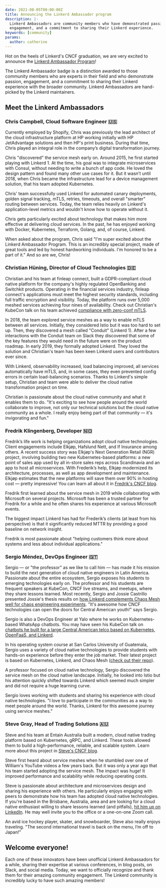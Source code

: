 ```yaml
---
date: 2021-08-05T00:00:00Z
title: Announcing the Linkerd Ambassador program
description: |-
  Linkerd Ambassadors are community members who have demonstrated passion,
  engagement, and a commitment to sharing their Linkerd experience.
keywords: [community]
params:
  author: catherine
---
```


Hot on the heels of Linkerd's CNCF graduation, we are very excited to announce
the [Linkerd Ambassador Program](/community/ambassadors/)!

The Linkerd Ambassador badge is a distinction awarded to those community
members who are experts in their field and who demonstrate passion,
engagement, and a commitment to sharing their Linkerd experience with the
broader community. Linkerd Ambassadors are hand-picked by the Linkerd
maintainers.

## Meet the Linkerd Ambassadors

### Chris Campbell, Cloud Software Engineer 🇺🇸

Currently employed by Shopify, Chris was previously the lead architect of the
cloud infrastructure platform at HP working initially with HP JetAdvantage
solutions and then HP's print business. During that time, Chris played an
integral role in the company’s digital transformation journey.

Chris "discovered" the service mesh early on. Around 2015,  he first started
playing with Linkerd 1. At the time, his goal was to integrate microservices
with Consul, without needing to write a bunch of app code. He loved the design
pattern and found many other use cases for it. But it wasn’t until 2018, when
Chris became the infrastructure lead for a device management solution, that
his team adopted Kubernetes.

Chris' team successfully used Linkerd for automated canary deployments, golden
signal tracking, mTLS, retries, timeouts, and overall "smarter" routing between
services. Today, the team relies heavily on Linkerd's application-level metrics
and wouldn't know how to operate without it.

Chris gets particularly excited about technology that makes him more effective
at delivering cloud services. In the past, he has enjoyed working with Docker,
Kubernetes, Terraform, Golang, and, of course, Linkerd.

When asked about the program, Chris said "I'm super excited about the Linkerd
Ambassador Program. This is an incredibly special project, made of great tools
and led by honest hardworking individuals. I'm honored to be a part of it."
And so are we, Chris!

### Christian Hüning, Director of Cloud Technologies 🇩🇪

Christian and his team at finleap connect, built a GDPR-compliant cloud native
platform for the company's highly regulated OpenBanking and Switchkit products.
Operating in the financial services industry, finleap connect's applications
must meet the highest security standards, including full traffic encryption and
visibility. Today, the platform runs over 5,000 meshed services achieving four
nines of availability. Check out Christian's KubeCon talk on his team achieved
[compliance with zero-conf mTLS](https://buoyant.io/media/compliance-with-zero-conf-mtls-day-2/).

In 2018, the team explored service meshes as a way to enable mTLS between all
services. Initially, they considered Istio but it was too hard to set up. Then,
they discovered a mesh called "Conduit" (Linkerd 1). After a few interactions
with the Conduit team on Slack they discovered that some of the key features
they would need in the future were on the product roadmap. In early 2019,
they formally adopted Linkerd. They loved the solution and Christian's team
has been keen Linkerd users and contributors ever since.

With Linkerd, observability increased, load balancing improved, all services
automatically have mTLS, and, in some cases, they even prevented config errors
in certain load-balancing scenarios. Thanks to Linkerd's simple setup, Christian
and team were able to deliver the cloud native transformation project on time.

Christian is passionate about the cloud native community and what it enables
them to do. "It's exciting to see how people around the world collaborate to
improve, not only our technical solutions but the cloud native community as a
whole. I really enjoy being part of that community — it's invigorating and fun."

### Fredrik Klingenberg, Developer 🇳🇴

Fredrik’s life work is helping organizations adopt cloud native technologies.
Client engagements include Elkjøp, Hafslund Nett, and If Insurance among others.
A recent success story was Elkjøp's Next Generation Retail (NGR) project,
involving building two new Kubernetes-based platforms: a new point of sales app
used by all in-store sales reps across Scandinavia and an app to host all
microservices. With Frederik’s help, Elkjøp modernized its architecture,
processes, as well as app development and maintenance. Elkjøp estimates that
the new platforms will save them over 90% in hosting cost — pretty impressive!
You can learn all about it in
[Fredrik's CNCF blog](https://www.cncf.io/blog/2021/02/19/how-a-4-billion-retailer-built-an-enterprise-ready-kubernetes-platform-powered-by-linkerd/).

Fredrik first learned about the service mesh in 2019 while collaborating
with Microsoft on several projects. Microsoft has been a trusted
partner for Fredrik for a while and he often shares his experience at
various Microsoft events.

The biggest impact Linkerd has had for Frederik’s clients (at least from
his perspective) is that it significantly reduced MTTR by providing a good
baseline on network insight.

Fredrik is most passionate about "helping customers think more about systems
and less about individual applications."

### Sergio Méndez, DevOps Engineer 🇬🇹

Sergio — or "the professor" as we like to call him — has made it his
mission to build the next generation of cloud native engineers in Latin
America. Passionate about the entire ecosystem, Sergio exposes his students
to emerging technologies early on. The professor and his students are
frequent speakers at KubeCon, CNCF live streams, and meetups, where they
share lessons learned. Most recently, Sergio and Jossie Castrillo presented
Jossie's thesis results on
[how Linkerd complements Chaos Mesh well for chaos engineering experiments](https://buoyant.io/media/chaos-in-the-university-with-linkerd-and-chaos-mesh/).
"It's awesome how CNCF technologies can open the doors for Central American
youth!" says Sergio.

Sergio is also a DevOps Engineer at Yalo where he works on Kubernetes-based
WhatsApp chatbots. You may have seen his KubeCon talk on
[chatbots he built for a large Central American telco based on Kubernetes, OpenFaaS, and Linkerd](https://buoyant.io/media/serverless-chatbots-linked-kubernetes-opensaas/).

In his operating system course at San Carlos University of Guatemala,
Sergio uses a variety of cloud native technologies to provide students
with hands-on experience before they enter the job market. Their
latest project is based on Kubernetes, Linkerd, and Chaos Mesh
([check out their repo](https://github.com/sergioarmgpl/operating-systems-usac-course)).

A professor focused on cloud native technology, Sergio discovered the
service mesh on the cloud native landscape. Initially, he looked into
Istio but his attention quickly shifted towards Linkerd which seemed
much simpler and did not require a huge learning curve.

Sergio loves working with students and sharing his experience with cloud
native technologies. "I love to participate in the communities as a way to
meet people around the world. Thanks, Linkerd for this awesome journey
using service meshes."

### Steve Gray, Head of Trading Solutions 🇦🇺

Steve and his team at Entain Australia built a modern, cloud native trading
platform based on Kubernetes, gRPC, and Linkerd. These tools allowed them to
build a high-performance, reliable, and scalable system. Learn more about this
project in
[Steve's CNCF blog](https://www.cncf.io/blog/2021/04/19/when-lebron-scores-latency-matters-realizing-10x-throughput-while-driving-down-costs-and-sleeping-through-the-night/).

Steve first heard about service meshes when he stumbled over one of
William's YouTube videos a few years back. But it was only a year ago
that his team started adopting the service mesh. The impact was huge!
It improved performance and scalability while reducing operating costs.

Steve is passionate about architecture and microservices design and sharing
his experience with others. He particularly enjoys engaging with peers to
demonstrate how his team has adopted cloud native technologies. If you're
based in the Brisbane, Australia, area and are looking for a cloud native
enthusiast willing to share lessons learned (and pitfalls),
[hit him up on LinkedIn](https://www.linkedin.com/in/eventualconsistency/).
He may well invite you to the office or a one-on-one Zoom call.

An avid ice hockey player, skater, and snowboarder, Steve also really enjoys
traveling. "The second international travel is back on the menu,
I’m off to Japan!"

## Welcome everyone!

Each one of these innovators have been unofficial Linkerd Ambassadors for a
while, sharing their expertise at various conferences, in blog posts, on Slack,
and social media. Today, we want to officially recognize and thank them for
their amazing community engagement. The Linkerd community is incredibly lucky
to have such amazing members!
